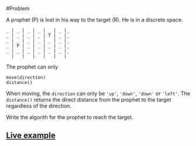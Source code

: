 #Problem

A prophet (P) is lost in his way to the target (R). He is in a discrete space.

    _ | _ | _ | _ | _ | _ |_
    _ | _ | _ | _ | T | _ |_
    _ | _ | _ | _ | _ | _ |_
    _ | P | _ | _ | _ | _ |_
    _ | _ | _ | _ | _ | _ |_
      |   |   |   |   |   |
      
The prophet can only 

    move(direction)
    distance()
 
When moving, the `direction` can only be `'up'`, `'down'`, `'down'` or `'left'`.
The `distance()` returns the direct distance from the prophet to the target regardless of the direction.
 
Write the algorith for the prophet to reach the target.
 
## [Live example](http://soarez.com/the-blind-prophet/)
